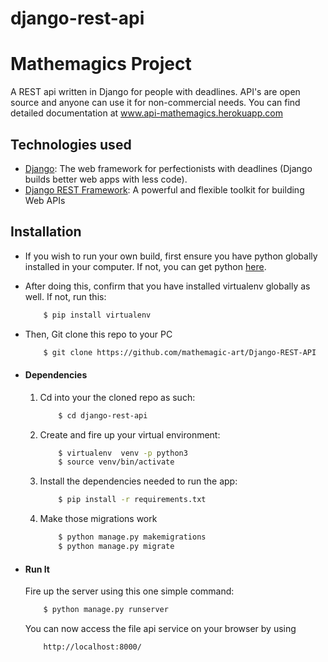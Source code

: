 # django-rest-api

# Mathemagics Project

A REST api written in Django for people with deadlines. API's are open source and anyone can use it for non-commercial needs. You can find detailed documentation at www.api-mathemagics.herokuapp.com 

## Technologies used
* [Django](https://www.djangoproject.com/): The web framework for perfectionists with deadlines (Django builds better web apps with less code).
* [Django REST Framework](www.django-rest-framework.org/): A powerful and flexible toolkit for building Web APIs


## Installation
* If you wish to run your own build, first ensure you have python globally installed in your computer. If not, you can get python [here](https://www.python.org").
* After doing this, confirm that you have installed virtualenv globally as well. If not, run this:
    ```bash
        $ pip install virtualenv
    ```
* Then, Git clone this repo to your PC
    ```bash
        $ git clone https://github.com/mathemagic-art/Django-REST-API
    ```

* #### Dependencies
    1. Cd into your the cloned repo as such:
        ```bash
            $ cd django-rest-api
        ```
    2. Create and fire up your virtual environment:
        ```bash
            $ virtualenv  venv -p python3
            $ source venv/bin/activate
        ```
    3. Install the dependencies needed to run the app:
        ```bash
            $ pip install -r requirements.txt
        ```
    4. Make those migrations work
        ```bash
            $ python manage.py makemigrations
            $ python manage.py migrate
        ```

* #### Run It
    Fire up the server using this one simple command:
    ```bash
        $ python manage.py runserver
    ```
    You can now access the file api service on your browser by using
    ```
        http://localhost:8000/
    ```
